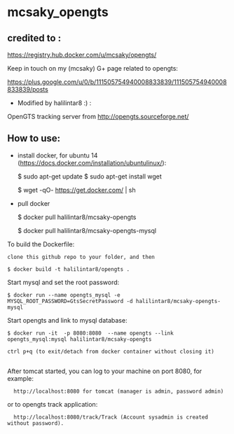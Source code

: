 # mcsaky_opengts

## credited to : 

https://registry.hub.docker.com/u/mcsaky/opengts/

Keep in touch on my (mcsaky) G+ page related to opengts: 

https://plus.google.com/u/0/b/111505754940008833839/111505754940008833839/posts


- Modified by halilintar8 :) :

OpenGTS tracking server from http://opengts.sourceforge.net/


## How to use:

- install docker, for ubuntu 14 (https://docs.docker.com/installation/ubuntulinux/):

    $ sudo apt-get update $ sudo apt-get install wget

    $ wget -qO- https://get.docker.com/ | sh

- pull docker

    $ docker pull halilintar8/mcsaky-opengts

    $ docker pull halilintar8/mcsaky-opengts-mysql


To build the Dockerfile:

    clone this github repo to your folder, and then

    $ docker build -t halilintar8/opengts .


Start mysql and set the root password:

    $ docker run --name opengts_mysql -e MYSQL_ROOT_PASSWORD=GtsSecretPassword -d halilintar8/mcsaky-opengts-mysql

Start opengts and link to mysql database:

    $ docker run -it  -p 8080:8080  --name opengts --link opengts_mysql:mysql halilintar8/mcsaky-opengts

    ctrl p+q (to exit/detach from docker container without closing it)

## 
After tomcat started, you can log to your machine on port 8080, for example:

      http://localhost:8080 for tomcat (manager is admin, password admin)

or to opengts track application:

      http://localhost:8080/track/Track (Account sysadmin is created without password).


